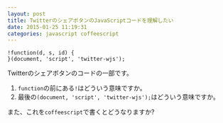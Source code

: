 ```yaml
---
layout: post
title: TwitterのシェアボタンのJavaScriptコードを理解したい
date: 2015-01-25 11:19:31
categories: javascript coffeescript
---
```

<!-- {% raw %} -->
<pre><code>!function(d, s, id) {
}(document, 'script', 'twitter-wjs');
</code></pre>

<p>Twitterのシェアボタンのコードの一部です。</p>

<ol>
<li><code>function</code>の前にある<code>!</code>はどういう意味ですか。</li>
<li>最後の<code>(document, 'script', 'twitter-wjs');</code>はどういう意味ですか。</li>
</ol>

<p>また、これを<code>coffeescript</code>で書くとどうなりますか?</p>
<!-- {% endraw %} -->
